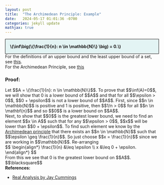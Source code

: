 ```yaml
---
layout: post
title:  "The Archimedean Principle: Example"
date:   2024-05-17 01:01:36 -0700
categories: jekyll update
mathjax: true
---
```

<div style="background-color: #E3F4F4; padding: 15px 15px 15px 15px; border:1px solid black;">
  <b>\(\inf\big(\{\frac{1}{n}: n \in \mathbb{N}\} \big) = 0.\)</b>
</div>
For the definitions of an upper bound and the least upper bound of a set, see <a href="https://strncat.github.io/jekyll/update/2024/05/03/analysis-set-bounded.html">this</a>.
<br>
For the Archimedean Principle, see <a href="https://strncat.github.io/jekyll/update/2024/05/16/analysis-archimedian-principle.html">this</a>
<br>
<h3>Proof:</h3>
Let $$A = \{\frac{1}{n}: n \in \mathbb{N}\}$$. To prove that $$\inf(A)=0$$, we will show that 0 is a lower bound of $$A$$ and that for all $$\epsilon > 0$$, $$0 + \epsilon$$ is not a lower bound of $$A$$. First, since $$n \in \mathbb{N}$$ is positive and 1 is positive, then $$1/n > 0$$ for all $$n \in \mathbf{n}$$ and so $$0$$ is a lower bound on $$A$$.
<br>
Next, to show that $$0$$ is the greatest lower bound, we need to find an element $$x \in A$$ such that for any $$\epsilon > 0$$, $$x$$ will be lower than $$0 + \epsilon$$. To find such element we know by the <a href="https://strncat.github.io/jekyll/update/2024/05/16/analysis-archimedian-principle.html">Archimedean principle</a> that there exists an $$n \in \mathbb{N}$$ such that $$\epsilon \geq \frac{1}{n}$$. So just choose $$x = \frac{1}{n}$$ since we are working in $$\mathbb{N}$$. Re-arranging
<div>
$$
\begin{align*}
\frac{1}{n} &\leq \epsilon \\
x &\leq 0 + \epsilon.
\end{align*}
$$
</div>
From this we see that 0 is the greatest lower bound on $$A$$.
$$\blacksquare$$
<br>
<!------------------------------------------------------------------------------------>
<b>References:</b>
<ul>
<li><a href="https://www.amazon.com/Real-Analysis-Long-Form-Mathematics-Textbook/dp/1724510126">Real Analysis by Jay Cummings</a></li>
</ul>